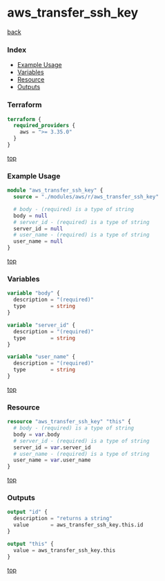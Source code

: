 # aws_transfer_ssh_key

[back](../aws.md)

### Index

- [Example Usage](#example-usage)
- [Variables](#variables)
- [Resource](#resource)
- [Outputs](#outputs)

### Terraform

```terraform
terraform {
  required_providers {
    aws = ">= 3.35.0"
  }
}
```

[top](#index)

### Example Usage

```terraform
module "aws_transfer_ssh_key" {
  source = "./modules/aws/r/aws_transfer_ssh_key"

  # body - (required) is a type of string
  body = null
  # server_id - (required) is a type of string
  server_id = null
  # user_name - (required) is a type of string
  user_name = null
}
```

[top](#index)

### Variables

```terraform
variable "body" {
  description = "(required)"
  type        = string
}

variable "server_id" {
  description = "(required)"
  type        = string
}

variable "user_name" {
  description = "(required)"
  type        = string
}
```

[top](#index)

### Resource

```terraform
resource "aws_transfer_ssh_key" "this" {
  # body - (required) is a type of string
  body = var.body
  # server_id - (required) is a type of string
  server_id = var.server_id
  # user_name - (required) is a type of string
  user_name = var.user_name
}
```

[top](#index)

### Outputs

```terraform
output "id" {
  description = "returns a string"
  value       = aws_transfer_ssh_key.this.id
}

output "this" {
  value = aws_transfer_ssh_key.this
}
```

[top](#index)